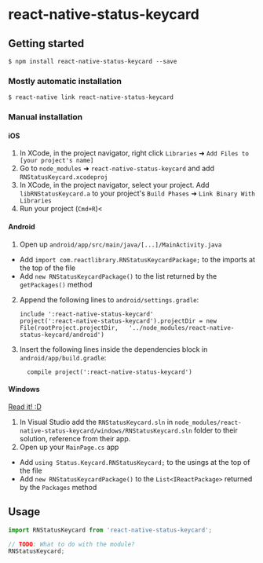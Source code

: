 
# react-native-status-keycard

## Getting started

`$ npm install react-native-status-keycard --save`

### Mostly automatic installation

`$ react-native link react-native-status-keycard`

### Manual installation


#### iOS

1. In XCode, in the project navigator, right click `Libraries` ➜ `Add Files to [your project's name]`
2. Go to `node_modules` ➜ `react-native-status-keycard` and add `RNStatusKeycard.xcodeproj`
3. In XCode, in the project navigator, select your project. Add `libRNStatusKeycard.a` to your project's `Build Phases` ➜ `Link Binary With Libraries`
4. Run your project (`Cmd+R`)<

#### Android

1. Open up `android/app/src/main/java/[...]/MainActivity.java`
  - Add `import com.reactlibrary.RNStatusKeycardPackage;` to the imports at the top of the file
  - Add `new RNStatusKeycardPackage()` to the list returned by the `getPackages()` method
2. Append the following lines to `android/settings.gradle`:
  	```
  	include ':react-native-status-keycard'
  	project(':react-native-status-keycard').projectDir = new File(rootProject.projectDir, 	'../node_modules/react-native-status-keycard/android')
  	```
3. Insert the following lines inside the dependencies block in `android/app/build.gradle`:
  	```
      compile project(':react-native-status-keycard')
  	```

#### Windows
[Read it! :D](https://github.com/ReactWindows/react-native)

1. In Visual Studio add the `RNStatusKeycard.sln` in `node_modules/react-native-status-keycard/windows/RNStatusKeycard.sln` folder to their solution, reference from their app.
2. Open up your `MainPage.cs` app
  - Add `using Status.Keycard.RNStatusKeycard;` to the usings at the top of the file
  - Add `new RNStatusKeycardPackage()` to the `List<IReactPackage>` returned by the `Packages` method


## Usage
```javascript
import RNStatusKeycard from 'react-native-status-keycard';

// TODO: What to do with the module?
RNStatusKeycard;
```
  